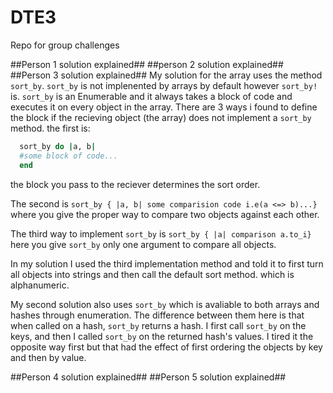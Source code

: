 # DTE3
Repo for group challenges

##Person 1 solution explained##
##person 2 solution explained##
##Person 3 solution explained##
My solution for the array uses the method ``sort_by``. ``sort_by`` is not implenented by arrays by default however ``sort_by!`` is. ``sort_by`` is an Enumerable and it always takes a block of code and executes it on every object in the array. There are 3 ways i found to define the block if the recieving object (the array) does not implement a ``sort_by`` method. the first is:
```ruby
  sort_by do |a, b|
  #some block of code...
  end
```  
the block you pass to the reciever determines the sort order.

The second is ``sort_by { |a, b| some comparision code i.e(a <=> b)...} `` where you give the proper way to compare two objects against each other. 

The third way to implement ``sort_by`` is ``sort_by { |a| comparison a.to_i}`` here you give ``sort_by`` only one argument to compare all objects. 

In my solution I used the third implementation method and told it to first turn all objects into strings and then call the default sort method. which is alphanumeric.  

My second solution also uses ``sort_by`` which is avaliable to both arrays and hashes through enumeration. The difference between them here is that when called on a hash, ``sort_by`` returns a hash. I first call ``sort_by`` on the keys, and then I called ``sort_by`` on the returned hash's values. I tired it the opposite way first but that had the effect of first ordering the objects by key and then by value. 

##Person 4 solution explained##
##Person 5 solution explained##
